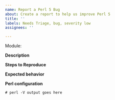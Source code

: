 ```yaml
---
name: Report a Perl 5 Bug
about: Create a report to help us improve Perl 5
title: ''
labels: Needs Triage, bug, severity low
assignees: ''

---
```

<!--
Note: you can also replace the whole content with a file generated by the perlbug utility;
perlbug reports by email are no longer supported.
-->

<!--
If your bug is about a Perl core module rather than a core language
feature, please enter its name after.
-->
Module:

**Description**
<!-- A clear and concise description of what the bug is. -->

**Steps to Reproduce**
<!-- A one-liner or script to reproduce the issue. -->

**Expected behavior**
<!-- A clear and concise description of what you expected to happen. -->

**Perl configuration**
<!-- Please paste `perl -V` output just below. -->
```
# perl -V output goes here
```
